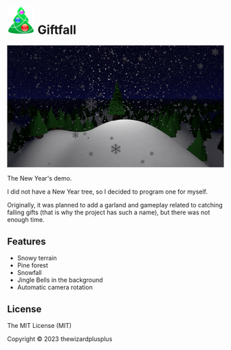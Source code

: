 # ![](docs/logo/logo.png) Giftfall

![](docs/screenshot.png)

The New Year's demo.

I did not have a New Year tree, so I decided to program one for myself.

Originally, it was planned to add a garland and gameplay related to catching falling gifts (that is why the project has such a name), but there was not enough time.

## Features

- Snowy terrain
- Pine forest
- Snowfall
- Jingle Bells in the background
- Automatic camera rotation

## License

The MIT License (MIT)

Copyright &copy; 2023 thewizardplusplus

